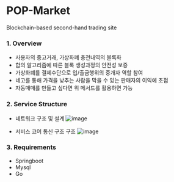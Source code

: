 # POP-Market
Blockchain-based second-hand trading site
### 1. Overview
- 사용자의 중고거래, 가상화폐 충전내역의 블록화
- 합의 알고리즘에 따른 블록 생성과정의 안전성 보증
- 가상화폐를 결제수단으로 입/출금행위의 중개자 역할 참여 
- 네고를 통해 가격을 낮추는 사람을 막을 수 있는 판매자의 이익에 초점 
- 자동매매를 만들고 싶다면 위 메서드를 활용하면 가능



### 2. Service Structure
* 네트워크 구조 및 설계
![image](https://user-images.githubusercontent.com/40832965/186673166-72f1c6c0-6947-43f6-b8c3-3e096750fcf7.png)



* 서비스 코어 통신 구조 구조
![image](https://user-images.githubusercontent.com/40832965/186672088-15e440c0-ca09-45b6-bec2-54fc570b2e4d.png)


### 3. Requirements
- Springboot
- Mysql
- Go